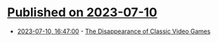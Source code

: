 # [Published on 2023-07-10](index.md)

* [2023-07-10, 16:47:00](https://games.slashdot.org/story/23/07/10/1647249/the-disappearance-of-classic-video-games?utm_source=rss1.0mainlinkanon&utm_medium=feed) - [The Disappearance of Classic Video Games](https://games.slashdot.org/story/23/07/10/1647249/the-disappearance-of-classic-video-games?utm_source=rss1.0mainlinkanon&utm_medium=feed)
